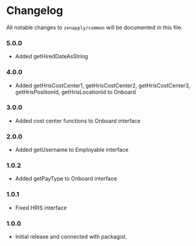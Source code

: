 # Changelog

All notable changes to `zenapply/common` will be documented in this file.

### 5.0.0
- Added getHiredDateAsString
### 4.0.0
- Added getHrisCostCenter1, getHrisCostCenter2, getHrisCostCenter3, getHrisPositionId, getHrisLocationId to Onboard

### 3.0.0
- Added cost center functions to Onboard interface

### 2.0.0
- Added getUsername to Employable interface

### 1.0.2
- Added getPayType to Onboard interface

### 1.0.1
- Fixed HRIS interface

### 1.0.0
- Initial release and connected with packagist.
